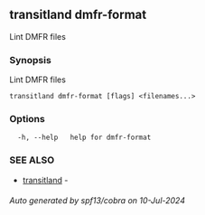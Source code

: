## transitland dmfr-format

Lint DMFR files

### Synopsis

Lint DMFR files



```
transitland dmfr-format [flags] <filenames...>
```

### Options

```
  -h, --help   help for dmfr-format
```

### SEE ALSO

* [transitland](transitland.md)	 - 

###### Auto generated by spf13/cobra on 10-Jul-2024
